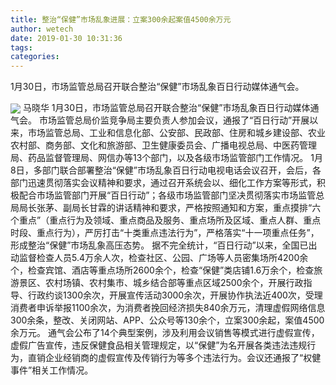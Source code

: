 ```yaml
---
title: 整治“保健”市场乱象进展：立案300余起案值4500余万元
author: wetech
date: 2019-01-30 10:31:36
tags: 
categories: 
---
```

1月30日，市场监管总局召开联合整治“保健”市场乱象百日行动媒体通气会。
<!-- more -->
<img align="center" border="0" src="https://imgcdn.yicai.com/uppics/images/2019/01/a9c40036ea7bf962fa559407654eb459.jpg" />
马晓华
1月30日，市场监管总局召开联合整治“保健”市场乱象百日行动媒体通气会。
市场监管总局价监竞争局主要负责人参加会议，通报了“百日行动”开展以来，市场监管总局、工业和信息化部、公安部、民政部、住房和城乡建设部、农业农村部、商务部、文化和旅游部、卫生健康委员会、广播电视总局、中医药管理局、药品监督管理局、网信办等13个部门，以及各级市场监管部门工作情况。
1月8日，多部门联合部署整治“保健”市场乱象百日行动电视电话会议召开，会后，各部门迅速贯彻落实会议精神和要求，通过召开系统会以、细化工作方案等形式，积极配合市场监管部门开展“百日行动”；各级市场监管部门坚决贯彻落实市场监管总局局长张茅、副局长甘霖的讲话精神和要求，严格按照通知和方案，重点摸排“六个重点”（重点行为及领域、重点商品及服务、重点场所及区域、重点人群、重点时段、重点行为），严厉打击“十类重点违法行为”，严格落实“十一项重点任务”，形成整治“保健”市场乱象高压态势。
据不完全统计，“百日行动”以来，全国已出动监督检查人员5.4万余人次，检查社区、公园、广场等人员密集场所4200余个，检查宾馆、酒店等重点场所2600余个，检查“保健”类店铺1.6万余个，检查旅游景区、农村场镇、农村集市、城乡结合部等重点区域2500余个，开展行政指导、行政约谈1300余次，开展宣传活动3000余次，开展协作执法近400次，受理消费者申诉举报1100余次，为消费者挽回经济损失840余万元，清理虚假网络信息300余条，整改、关闭网站、APP、公众号等130余个，立案300余起，案值4500余万元。
通气会公布了14个典型案例，涉及利用会议销售等模式进行虚假宣传，虚假广告宣传，违反保健食品相关管理规定，以“保健”为名开展各类违法违规行为，直销企业经销商的虚假宣传及传销行为等多个违法行为。会议还通报了“权健事件”相关工作情况。
 
 
